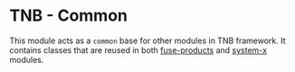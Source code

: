 # TNB - Common

This module acts as a `common` base for other modules in TNB framework.
It contains classes that are reused in both [fuse-products](../fuse-products) and [system-x](../system-x) modules.

